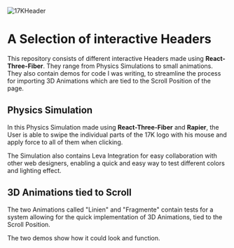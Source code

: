 
![17KHeader](https://github.com/user-attachments/assets/d0f4aecd-a53a-4365-a261-d5f4bd3aac4c)

# A Selection of interactive Headers

This repository consists of different interactive Headers made using **React-Three-Fiber**. They range from Physics Simulations to small animations. They also contain demos for code I was writing, to streamline the process for importing 3D Animations which are tied to the Scroll Position of the page.


## Physics Simulation

In this Physics Simulation made using **React-Three-Fiber** and **Rapier**, the User is able to swipe the individual parts of the 17K logo with his mouse and apply force to all of them when clicking.

The Simulation also contains Leva Integration for easy collaboration with other web designers, enabling a quick and easy way to test different colors and lighting effect.


## 3D Animations tied to Scroll

The two Animations called "Linien" and "Fragmente" contain tests for a system allowing for the quick implementation of 3D Animations, tied to the Scroll Position.

The two demos show how it could look and function.
